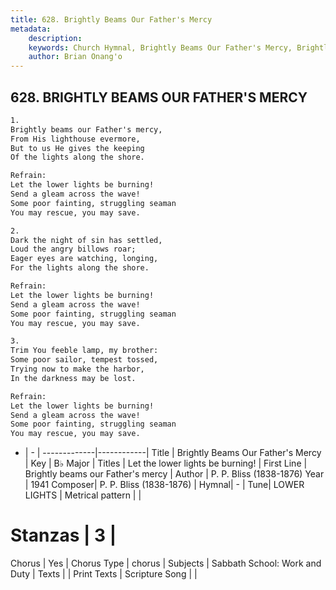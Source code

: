 ```yaml
---
title: 628. Brightly Beams Our Father's Mercy
metadata:
    description: 
    keywords: Church Hymnal, Brightly Beams Our Father's Mercy, Brightly beams our Father&#039;s mercy, Let the lower lights be burning!
    author: Brian Onang'o
---
```



## 628. BRIGHTLY BEAMS OUR FATHER'S MERCY

```txt
1.
Brightly beams our Father's mercy, 
From His lighthouse evermore, 
But to us He gives the keeping 
Of the lights along the shore. 

Refrain:
Let the lower lights be burning! 
Send a gleam across the wave! 
Some poor fainting, struggling seaman 
You may rescue, you may save. 

2.
Dark the night of sin has settled, 
Loud the angry billows roar; 
Eager eyes are watching, longing, 
For the lights along the shore. 

Refrain:
Let the lower lights be burning! 
Send a gleam across the wave! 
Some poor fainting, struggling seaman 
You may rescue, you may save. 

3.
Trim You feeble lamp, my brother: 
Some poor sailor, tempest tossed, 
Trying now to make the harbor, 
In the darkness may be lost.

Refrain:
Let the lower lights be burning! 
Send a gleam across the wave! 
Some poor fainting, struggling seaman 
You may rescue, you may save. 

```

- |   -  |
-------------|------------|
Title | Brightly Beams Our Father's Mercy |
Key | B♭ Major |
Titles | Let the lower lights be burning! |
First Line | Brightly beams our Father&#039;s mercy |
Author | P. P. Bliss (1838-1876)
Year | 1941
Composer| P. P. Bliss (1838-1876) |
Hymnal|  - |
Tune| LOWER LIGHTS |
Metrical pattern | |
# Stanzas | 3 |
Chorus | Yes |
Chorus Type | chorus |
Subjects | Sabbath School: Work and Duty |
Texts |  |
Print Texts | 
Scripture Song |  |
  
